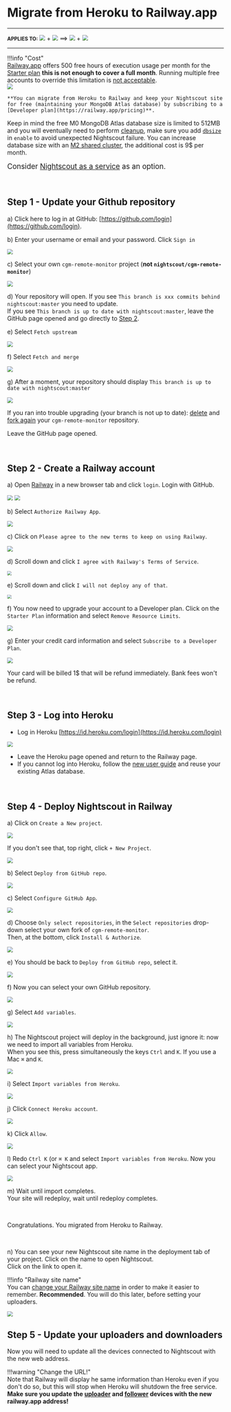 # Migrate from Heroku to Railway.app

---

<span style="font-size:smaller;">**APPLIES TO:**</span>  <img src="../../img/Heroku.png" style="zoom:80%;" /> + <img src="../../img/Atlas.png" style="zoom:80%;" />  ⟹   <img src="../../img/railway-app-logo.png" style="zoom:80%;" /> + <img src="../../img/Atlas.png" style="zoom:80%;" />

---

!!!info "Cost"  
    [Railway.app](https://railway.app/) offers 500 free hours of execution usage per month for the [Starter plan](https://docs.railway.app/reference/plans#starter-plan) **this is not enough to cover a full month**. Running multiple free accounts to override this limitation is [not acceptable](https://railway.app/legal/fair-use).  
    <img src="../img/RailwayFree.png" style="zoom:80%;" />  
      
    **You can migrate from Heroku to Railway and keep your Nightscout site for free (maintaining your MongoDB Atlas database) by subscribing to a [Developer plan](https://railway.app/pricing)**.

Keep in mind the free M0 MongoDB Atlas database size is limited to 512MB and you will eventually need to perform [cleanup](../../../nightscout/admin_tools/#database-maintenance), make sure you add [`dbsize`](../../../nightscout/setup_variables/#dbsize-database-size) in `enable` to avoid unexpected Nightscout failure. You can increase database size with an [M2 shared cluster](https://www.mongodb.com/docs/atlas/manage-clusters/#shared-clusters), the additional cost is 9$ per month.

<span style="font-size:larger;">Consider [Nightscout as a service](/#nightscout-as-a-service) as an option.</span>

</br>

## Step 1 - Update your Github repository

a) Click here to log in at GitHub: [https://github.com/login](https://github.com/login).

b) Enter your username or email and your password. Click `Sign in`

<img src="../../../update/img/UpdateNS00.png" style="zoom:80%;" >

</br>

c) Select your own `cgm-remote-monitor` project (**not `nightscout/cgm-remote-monitor`**)

<img src="../../../update/img/UpdateNS01.png" style="zoom:80%;" >

</br>

d) Your repository will open. If you see `This branch is xxx commits behind nightscout:master` you need to update.  
If you see `This branch is up to date with nightscout:master`, leave the GitHub page opened and go directly to [Step 2](#step-2-create-a-railway-account).

e) Select `Fetch upstream`

<img src="../../../update/img/UpdateNS01a.png" style="zoom:80%;" >

</br>

f) Select `Fetch and merge`

<img src="../../../update/img/UpdateNS01b.png" style="zoom:80%;" >

</br>

g) After a moment, your repository should display `This branch is up to date with nightscout:master`

<img src="../../../update/img/UpdateNS01c.png" style="zoom:80%;" >

If you ran into trouble upgrading (your branch is not up to date): [delete](../../../nightscout/github/#delete-your-own-fork-of-cgm-remote-monitor) and [fork again](../../../nightscout/github/#fork-the-nightscout-project) your `cgm-remote-monitor` repository.

Leave the GitHub page opened.

</br>

## Step 2 - Create a Railway account

a) Open [Railway](https://railway.app) in a new browser tab and click `login`. Login with GitHub.

<img src="../img/Railway00.png" style="zoom:80%;" />

<img src="../img/Railway01.png" style="zoom:80%;" />

</br>

b) Select `Authorize Railway App`.

<img src="../img/Railway02.png" style="zoom:80%;" />

</br>

c) Click on `Please agree to the new terms to keep on using Railway`.

<img src="../img/Railway03.png" style="zoom:80%;" />

</br>

d) Scroll down and click `I agree with Railway's Terms of Service`.

<img src="../img/Railway04.png" style="zoom:60%;" />

</br>

e) Scroll down and click `I will not deploy any of that`.

<img src="../img/Railway05.png" style="zoom:60%;" />

</br>

f) You now need to upgrade your account to a Developer plan. Click on the `Starter Plan` information and select `Remove Resource Limits`.

<img src="../img/Railway06b.png" style="zoom:80%;" />

</br>

g) Enter your credit card information and select `Subscribe to a Developer Plan`.

<img src="../img/Railway06c.png" style="zoom:80%;" />

Your card will be billed 1$ that will be refund immediately. Bank fees won't be refund.

</br>

## Step 3 - Log into Heroku

- Log in Heroku [https://id.heroku.com/login](https://id.heroku.com/login)

<img src="../../../update/img/UpdateNS15.png" style="zoom:80%;" >

- Leave the Heroku page opened and return to the Railway page.
- If you cannot log into Heroku, follow the [new user guide](../new_user) and reuse your existing Atlas database.

</br>

## Step 4 - Deploy Nightscout in Railway

a) Click on `Create a New project`.

<img src="../img/Railway06.png" style="zoom:80%;" />

If you don't see that, top right, click `+ New Project`.

<img src="../img/RailwayDB01.png" style="zoom:80%;" />

</br>

b) Select `Deploy from GitHub repo`.

<img src="../img/RailwayM19.png" style="zoom:80%;" />

</br>

c) Select `Configure GitHub App`.

<img src="../img/RailwayM02.png" style="zoom:80%;" />

</br>

d) Choose `Only select repositories`, in the `Select repositories` drop-down select your own fork of `cgm-remote-monitor`.  
Then, at the bottom, click `Install & Authorize`.

<img src="../img/Railway08.png" style="zoom:80%;" />

</br>

e) You should be back to `Deploy from GitHub repo`, select it.

<img src="../img/RailwayM19.png" style="zoom:80%;" />

</br>

f) Now you can select your own GitHub repository.

<img src="../img/RailwayM03.png" style="zoom:80%;" />

</br>

g) Select `Add variables`.

<img src="../img/RailwayM20.png" style="zoom:80%;" />

</br>

h) The Nightscout project will deploy in the background, just ignore it: now we need to import all variables from Heroku.  
When you see this, press simultaneously the keys `Ctrl` and `K`. If you use a Mac `⌘` and `K`.

<img src="../img/RailwayM21.png" style="zoom:80%;" />

</br>

i) Select `Import variables from Heroku`.

<img src="../img/RailwayM22.png" style="zoom:80%;" />

</br>

j) Click `Connect Heroku account`.

<img src="../img/RailwayM23.png" style="zoom:80%;" />

</br>

k) Click `Allow`.

<img src="../img/RailwayM24.png" style="zoom:80%;" />

</br>

l) Redo `Ctrl K` (or `⌘ K` and select `Import variables from Heroku`. Now you can select your Nightscout app.

<img src="../img/RailwayM25.png" style="zoom:80%;" />

</br>

m) Wait until import completes.  
Your site will redeploy, wait until redeploy completes.

</br>

Congratulations. You migrated from Heroku to Railway.

</br>

n) You can see your new Nightscout site name in the deployment tab of your project. Click on the name to open Nightscout.  
Click on the link to open it.

!!!info "Railway site name"  
    You can [change your Railway site name](#change-your-railway-nightscout-site-name) in order to make it easier to remember. **Recommended**. You will do this later, before setting your uploaders.

<img src="../img/RailwayM14.png" style="zoom:80%;" />

</br>

## Step 5 - Update your uploaders and downloaders

Now you will need to update all the devices connected to Nightscout with the new web address.

!!!warning "Change the URL!"  
    Note that Railway will display he same information than Heroku even if you don't do so, but this will stop when Heroku will shutdown the free service.  
    **Make sure you update the [uploader](../../../uploader/setup/) and [follower](../../../nightscout/downloaders/) devices with the new railway.app address!**

</br>
